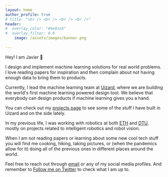 ```yaml
---
layout: home
author_profile: true
# title: "<br /> <br /> <br /> <br />" 
header:
#  overlay_color: "#4e91a5"
#  overlay_filter: 0.0
    image: /assets/images/banner.png
    
---
```


Hey! I am Javier 👋

I design and implement machine learning solutions for real world problems. I love reading papers for inspiration and then complain about not having enough data to bring them to products.

Currently, I lead the machine learning team at [Uizard](https://uizard.io), where we are building the world's first machine learning powered design tool. We believe that everybody can design products if machine learning gives you a hand. 

You can check out my [projects page](projects) to see some of the stuff I have built in Uizard and on the side lately.

In my previous life, I was working with robotics at both [ETH](https://asl.ethz.ch/) and [DTU](https://www.dtu.dk/english), mostly on projects related to intelligent robotics and robot vision. 

When I am not reading papers or learning about some new cool tech stuff you will find me cooking, hiking, taking pictures, or (when the pandemics allow for it) doing all of the previous ones in different places around the world.   

Feel free to reach out through [email](javierfuentesalonso@gmail.com) or any of my social media profiles. And remember to [Follow me on Twitter](https://twitter.com/JavierFnts) to check what I am up to.

<br /> <br />
